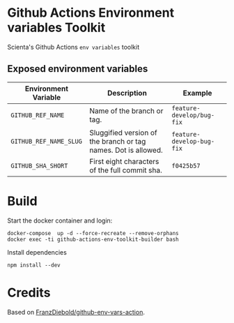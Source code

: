 # Github Actions Environment variables Toolkit
Scienta's Github Actions `env variables` toolkit

## Exposed environment variables
| Environment Variable   | Description                                                     | Example                   |
|------------------------|-----------------------------------------------------------------|---------------------------|
| `GITHUB_REF_NAME`      | Name of the branch or tag.                                      | `feature-develop/bug-fix` |
| `GITHUB_REF_NAME_SLUG` | Sluggified version of the branch or tag names. Dot is allowed.  | `feature-develop-bug-fix` |
| `GITHUB_SHA_SHORT`     | First eight characters of the full commit sha.                  | `f0425b57`                |

# Build
Start the docker container and login:
```
docker-compose  up -d --force-recreate --remove-orphans
docker exec -ti github-actions-env-toolkit-builder bash
```

Install dependencies
```
npm install --dev
```

# Credits
Based on [FranzDiebold/github-env-vars-action](https://github.com/FranzDiebold/github-env-vars-action).
